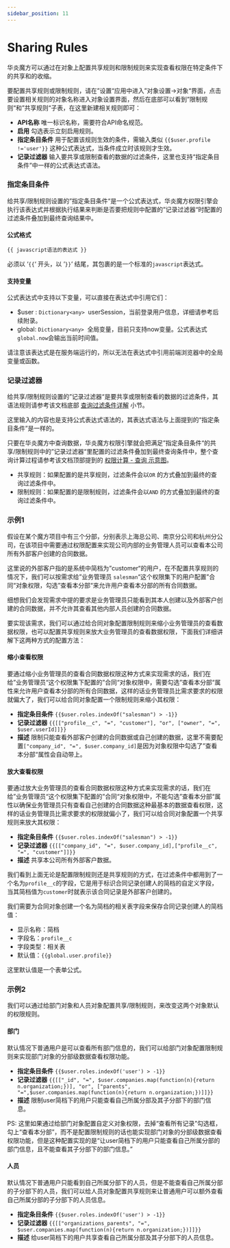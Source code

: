 ```yaml
---
sidebar_position: 11
---
```


# Sharing Rules


华炎魔方可以通过在对象上配置共享规则和限制规则来实现查看权限在特定条件下的共享和的收缩。

要配置共享规则或限制规则，请在”设置“应用中进入”对象设置→对象“界面，点击要设置相关规则的对象名称进入对象设置界面，然后在底部可以看到”限制规则“和”共享规则“子表，在这里新建相关规则即可：

* **API名称** 唯一标识名称，需要符合API命名规范。
* **启用** 勾选表示立刻启用规则。
* **指定条目条件** 用于配置该规则生效的条件，需输入类似 `{{$user.profile !='user'}}` 这种公式表达式，当条件成立时该规则才生效。
* **记录过滤器** 输入要共享或限制查看的数据的过滤条件，这里也支持“指定条目条件”中一样的公式表达式语法。

### 指定条目条件

给共享/限制规则设置的”指定条目条件“是一个公式表达式，华炎魔方权限引擎会执行该表达式并根据执行结果来判断是否要把规则中配置的”记录过滤器“时配置的过滤条件叠加到最终查询结果中。

#### 公式格式

```bash
{{ javascript语法的表达式 }}
```

必须以 ‘`{{`‘ 开头，以 ’`}}`’ 结尾，其包裹的是一个标准的`javascript`表达式。

#### 支持变量

公式表达式中支持以下变量，可以直接在表达式中引用它们：

* $user : `Dictionary<any>`  userSession，当前登录用户信息，详细请参考后续附录。
* global: `Dictionary<any>`  全局变量，目前只支持now变量。公式表达式`global.now`会输出当前时间值。


<alert type="info">
请注意该表达式是在服务端运行的，所以无法在表达式中引用前端浏览器中的全局变量或函数。

</alert>

### 记录过滤器

给共享/限制规则设置的”记录过滤器“是要共享或限制查看的数据的过滤条件，其语法规则请参考该文档底部 [查询过滤条件详解](#%E6%9F%A5%E8%AF%A2%E8%BF%87%E6%BB%A4%E6%9D%A1%E4%BB%B6%E8%AF%A6%E8%A7%A3) 小节。

这里输入的内容也是支持公式表达式语法的，其表达式语法与上面提到的“指定条目条件”是一样的。

只要在华炎魔方中查询数据，华炎魔方权限引擎就会把满足”指定条目条件“的共享/限制规则中的”记录过滤器“里配置的过滤条件叠加到最终查询条件中，整个查询计算过程请参考该文档顶部提到的 [权限计算 - 查询 示意图](https://console.steedos.cn/api/files/images/2T54fG8LvDhdkwazR)。

* 共享规则：如果配置的是共享规则，过滤条件会以`OR` 的方式叠加到最终的查询过滤条件中。
* 限制规则：如果配置的是限制规则，过滤条件会以`AND` 的方式叠加到最终的查询过滤条件中。

### 示例1

假设在某个魔方项目中有三个分部，分别表示上海总公司、南京分公司和杭州分公司，在该项目中需要通过权限配置来实现公司内部的业务管理人员可以查看本公司所有外部客户创建的合同数据。

这里说的外部客户指的是系统中简档为”customer“的用户，在不配置共享规则的情况下，我们可以按需求给”业务管理员 `salesman`“这个权限集下的用户配置”合同“对象权限，勾选”查看本分部“来允许用户查看本分部的所有合同数据。

细想我们会发现需求中提的要求是业务管理员只能看到其本人创建以及外部客户创建的合同数据，并不允许其查看其他内部人员创建的合同数据。

要实现该需求，我们可以通过给合同对象配置限制规则来缩小业务管理员的查看数据权限，也可以配置共享规则来放大业务管理员的查看数据权限，下面我们详细讲解下这两种方式的配置方法：

#### 缩小查看权限

要通过缩小业务管理员的查看合同数据权限这种方式来实现需求的话，我们在给”业务管理员“这个权限集下配置的”合同“对象权限中，需要勾选”查看本分部“属性来允许用户查看本分部的所有合同数据，这样的话业务管理员比需求要求的权限就偏大了，我们可以给合同对象配置一个限制规则来缩小其权限：

* **指定条目条件** `{{$user.roles.indexOf("salesman") > -1}}`
* **记录过滤器** `{{[["profile__c", "=", "customer"], "or", ["owner", "=", $user.userId]]}}`
* **描述** 限制只能查看外部客户创建的合同数据或自己创建的数据，这里不需要配置`["company_id", "=", $user.company_id]`是因为对象权限中勾选了”查看本分部“属性会自动带上。

#### 放大查看权限

要通过放大业务管理员的查看合同数据权限这种方式来实现需求的话，我们在给”业务管理员“这个权限集下配置的”合同“对象权限中，不能勾选”查看本分部“属性以确保业务管理员只有查看自己创建的合同数据这种最基本的数据查看权限，这样的话业务管理员比需求要求的权限就偏小了，我们可以给合同对象配置一个共享规则来放大其权限：

* **指定条目条件** `{{$user.roles.indexOf("salesman") > -1}}`
* **记录过滤器** `{{[["company_id", "=", $user.company_id],["profile__c", "=", "customer"]]}}`
* **描述** 共享本公司所有外部客户数据。

我们看到上面无论是配置限制规则还是共享规则的方式，在过滤条件中都用到了一个名为`profile__c`的字段，它是用于标识合同记录创建人的简档的自定义字段，当其简档值为`customer`时就表示该合同记录是外部客户创建的。

我们需要为合同对象创建一个名为简档的相关表字段来保存合同记录创建人的简档值：

* 显示名称：简档
* 字段名：`profile__c`
* 字段类型：相关表
* 默认值：`{{global.user.profile}}`

这里默认值是一个表单公式。

### 示例2

我们可以通过给部门对象和人员对象配置共享/限制规则，来改变这两个对象默认的权限规则。

#### 部门

默认情况下普通用户是可以查看所有部门信息的，我们可以给部门对象配置限制规则来实现部门对象的分部级数据查看权限功能。

* **指定条目条件** `{{$user.roles.indexOf('user') > -1}}`
* **记录过滤器** `{{[["_id", "=", $user.companies.map(function(n){return n.organization;})], "or", ["parents", "=",$user.companies.map(function(n){return n.organization;})]]}}`
* **描述** 限制user简档下的用户只能查看自己所属分部及其子分部下的部门信息。

PS: 这里如果通过给部门对象配置自定义对象权限，去掉“查看所有记录”勾选框，勾上“查看本分部”，而不是配置限制规则的话也能实现部门对象的分部级数据查看权限功能，但是这种配置实现的是“让user简档下的用户只能查看自己所属分部的部门信息，且不能查看其子分部下的部门信息。”

#### 人员

默认情况下普通用户只能看到自己所属分部下的人员，但是不能查看自己所属分部的子分部下的人员，我们可以给人员对象配置共享规则来让普通用户可以额外查看自己所属分部的子分部下的人员信息。

* **指定条目条件** `{{$user.roles.indexOf('user') > -1}}`
* **记录过滤器** `{{[["organizations_parents", "=", $user.companies.map(function(n){return n.organization;})]]}}`
* **描述** 给user简档下的用户共享查看自己所属分部及其子分部下的人员信息。
